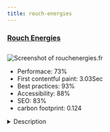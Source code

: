 ```yaml
---
title: rouch-energies
---
```


<div style="height: 3rem">
  <a href="https://www.rouchenergies.fr/"><h3>Rouch Energies</h3></a>
</div>
<img loading="lazy" src="/images/thumbs/rouchenergies.fr.jpg" alt="Screenshot of rouchenergies.fr" />
<ul>
  <li>Performace: 73%</li>
  <li>
    First contentful paint:
    3.03Sec
  </li>
  <li>Best practices: 93%</li>
  <li>Accessibility: 88%</li>
  <li>SEO: 83%</li>
  <li>carbon footprint: 0.124</li>
</ul>
<details>
  <summary>Description</summary>
  <p>This site is intended for individuals looking for the right company for their energy renovation work, or just for information in this area.
It allows them to understand the different technologies available to reduce the carbon footprint (and energy bill) of their home.
This site is also a source of information on public subsidies, tax credit and other financial assistance for households in a situation of fuel poverty.
Rouch Energies also offers the installation of residential photovoltaic, intended to produce some of its own electricity.
In short, it's about saving energy and renewables.I created this site in early 2014, starting from scratch.
And when I say from scratch, I really do mean it! I had absolutely no notion of html or where to start.
After some research on the web, it is the responsiveness and arguments of the French-speaking community active on the Joomla forum that convinced me to test this solution.
Whenever I encountered a difficulty (and when we are beginner, we meet some), I always got help from other contributors.
Now our site brings us about half of our clients, and its audience goes well beyond the small region in which we work. It records between 500 and 1000 visits per day.
I use some free extensions like Flexicontent (even if Joomla now contains many of the functions for which I linked Flexicontent to Joomla in 2014), the excellent extensions of RegularLabs (sliders, tooltips, modals ...), Sigplus for photo galleries in our portfolio, etc. I use Template Creator which gives me a clean code and no JS errors, and plenty of CK extensions.</p>
</details>

